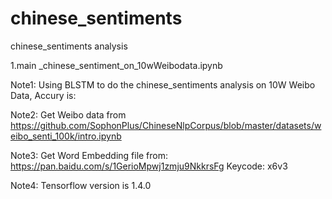 # chinese_sentiments #
chinese_sentiments analysis 

1.main _chinese_sentiment_on_10wWeibodata.ipynb

Note1: Using BLSTM to do the chinese_sentiments analysis on 10W Weibo Data, Accury is:

Note2: Get Weibo data from https://github.com/SophonPlus/ChineseNlpCorpus/blob/master/datasets/weibo_senti_100k/intro.ipynb

Note3: Get Word Embedding file from: https://pan.baidu.com/s/1GerioMpwj1zmju9NkkrsFg Keycode: x6v3

Note4: Tensorflow version is 1.4.0
